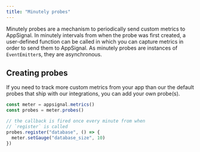 ```yaml
---
title: "Minutely probes"
---
```


Minutely probes are a mechanism to periodically send custom metrics to AppSignal. In minutely intervals from when the probe was first created, a user-defined function can be called in which you can capture metrics in order to send them to AppSignal. As minutely probes are instances of `EventEmitter`s, they are asynchronous.

## Creating probes

If you need to track more custom metrics from your app than our the default probes that ship with our integrations, you can add your own probe(s).

```js
const meter = appsignal.metrics()
const probes = meter.probes()

// the callback is fired once every minute from when 
// `register` is called
probes.register("database", () => {
  meter.setGauge("database_size", 10)
})
```
